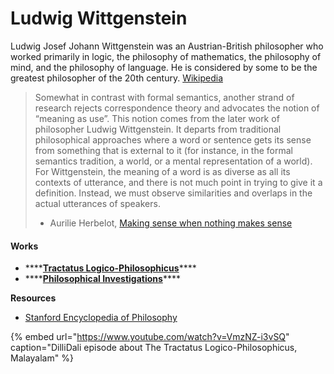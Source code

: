# Ludwig Wittgenstein

Ludwig Josef Johann Wittgenstein was an Austrian-British philosopher who worked primarily in logic, the philosophy of mathematics, the philosophy of mind, and the philosophy of language. He is considered by some to be the greatest philosopher of the 20th century. [Wikipedia](https://en.wikipedia.org/wiki/Ludwig_Wittgenstein)

> Somewhat in contrast with formal semantics, another strand of research rejects correspondence theory and advocates the notion of “meaning as use”. This notion comes from the later work of philosopher Ludwig Wittgenstein. It departs from traditional philosophical approaches where a word or sentence gets its sense from something that is external to it \(for instance, in the formal semantics tradition, a world, or a mental representation of a world\). For Wittgenstein, the meaning of a word is as diverse as all its contexts of utterance, and there is not much point in trying to give it a definition. Instead, we must observe similarities and overlaps in the actual utterances of speakers.
>
>   - Aurilie Herbelot, [Making sense when nothing makes sense](https://aurelieherbelot.net/podcast/making-sense-when-nothing-makes-sense/)

#### 

#### Works

* \*\*\*\*[**Tractatus Logico-Philosophicus**](https://en.wikipedia.org/wiki/Tractatus_Logico-Philosophicus)\*\*\*\*
* \*\*\*\*[**Philosophical Investigations**](https://en.wikipedia.org/wiki/Philosophical_Investigations)\*\*\*\*

**Resources**

* [Stanford Encyclopedia of Philosophy](https://plato.stanford.edu/entries/wittgenstein/)

{% embed url="https://www.youtube.com/watch?v=VmzNZ-i3vSQ" caption="DilliDali episode about The Tractatus Logico-Philosophicus, Malayalam" %}





